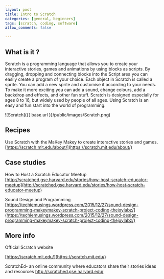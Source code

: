 ```yaml
---
layout: post
title: Intro to Scratch
categories: [general, beginners]
tags: [scratch, coding, software]
allow_comments: false

---
```


## What is it ?
Scratch is a programming language that allows you to create your interactive stories, games and animations by using blocks as scripts. By dragging, dropping and connecting blocks into the Script area you can easily create a program of your choice. Each object in Scratch is called a sprite. You can add a new sprite and customise it according to your needs. To make it more exciting you can add a sound, change colours, add a backdrop and effects, and other fun stuff.
Scratch is designed especially for ages 8 to 16, but widely used by people of all ages.
Using Scratch is an easy and fun start into the world of programming.

![Scratch]({{ base.url }}/public/images/Scratch.png)


## Recipes

Use Scratch with the MaKey Makey to create interactive stories and games.
[https://scratch.mit.edu/about/](https://scratch.mit.edu/about/)

## Case studies

How to Host a Scratch Educator Meetup
[http://scratched.gse.harvard.edu/stories/how-host-scratch-educator-meetup](http://scratched.gse.harvard.edu/stories/how-host-scratch-educator-meetup)

Sound Design and Programming
[https://techiemusings.wordpress.com/2015/12/27/sound-design-programming-makeymakey-scratch-project-coding-thejoylabz/](https://techiemusings.wordpress.com/2015/12/27/sound-design-programming-makeymakey-scratch-project-coding-thejoylabz/)

## More info
Official Scratch website

[https://scratch.mit.edu/](https://scratch.mit.edu/)

ScratchEd- an online community where educators share their stories ideas and resources
[http://scratched.gse.harvard.edu/
](http://scratched.gse.harvard.edu/
)
